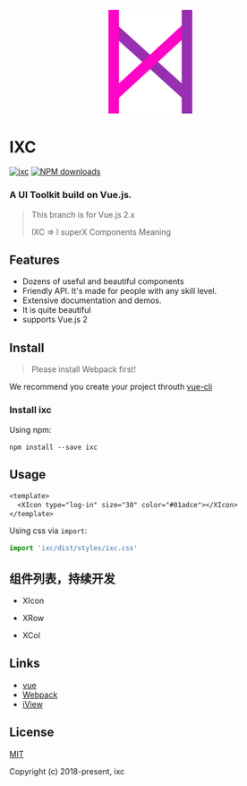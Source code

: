 <p align="center">
  <a>
    <img width="150" src="./assets/IXC.png">
  </a>
</p>

# IXC
[![ixc](https://img.shields.io/npm/v/ixc.svg?style=flat-square)](https://www.npmjs.com/package/ixc)
[![NPM downloads](https://img.shields.io/npm/dt/ixc.svg?style=flat-square)](https://npmjs.org/package/ixc)

### A UI Toolkit build on Vue.js.

> This branch is for Vue.js 2.x
>
> IXC => I superX Components Meaning

## Features

- Dozens of useful and beautiful components
- Friendly API. It's made for people with any skill level.
- Extensive documentation and demos.
- It is quite beautiful
- supports Vue.js 2

## Install

> Please install Webpack first!

We recommend you create your project throuth [vue-cli](https://github.com/vuejs/vue-cli)

### Install ixc

Using npm:
```
npm install --save ixc
```

## Usage

```vue
<template>
  <XIcon type="log-in" size="30" color="#01adce"></XIcon>
</template>
```

Using css via `import`:

```js
import 'ixc/dist/styles/ixc.css'
```

## 组件列表，持续开发

- XIcon

- XRow

- XCol

## Links
- [vue](https://github.com/vuejs/vue)
- [Webpack](https://github.com/webpack/webpack)
- [iView](https://github.com/iview/iview)

## License
[MIT](http://opensource.org/licenses/MIT)

Copyright (c) 2018-present, ixc
